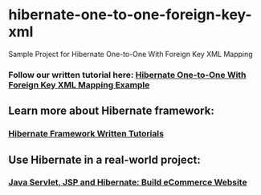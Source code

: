 # hibernate-one-to-one-foreign-key-xml
Sample Project for Hibernate One-to-One With Foreign Key XML Mapping
### Follow our written tutorial here: [Hibernate One-to-One With Foreign Key XML Mapping Example](https://www.codejava.net/frameworks/hibernate/hibernate-one-to-one-with-foreign-key-xml-mapping-example)
## Learn more about Hibernate framework:
### [Hibernate Framework Written Tutorials](https://www.codejava.net/hibernate-tutorials)
## Use Hibernate in a real-world project:
### [Java Servlet, JSP and Hibernate: Build eCommerce Website](https://www.udemy.com/course/java-servlet-jsp-and-hibernate-build-a-complete-website/?referralCode=33595D300B33167E51E4)
